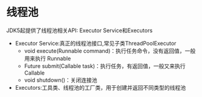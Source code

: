 # 线程池

JDK5起提供了线程池相关API: Executor Service和Executors

- Executor Service:真正的线程池接口,常见子类ThreadPoolExecutor
  - void execute(Runnable command)：执行任务命令，没有返回值，一般用来执行 Runnable
  - <T> Future<T> submit(Callable<T> task)：执行任务，有返回值，一般又来执行Callable
  - void shutdown()：关闭连接池
-  Executors:工具类、线程池的工厂类，用于创建并返回不同类型的线程池
